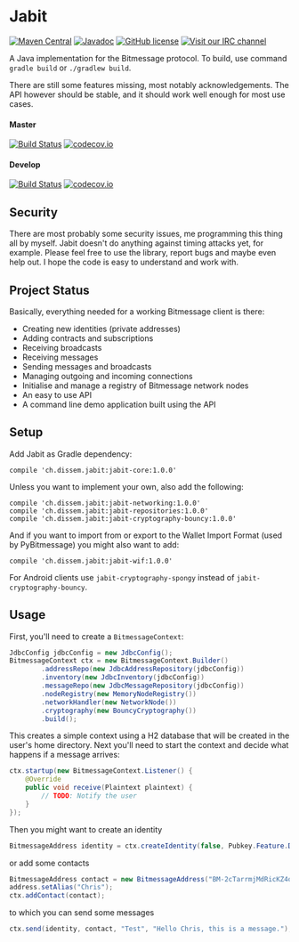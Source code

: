 Jabit
=====
[![Maven Central](https://maven-badges.herokuapp.com/maven-central/ch.dissem.jabit/jabit-core/badge.svg)](https://maven-badges.herokuapp.com/maven-central/ch.dissem.jabit/jabit-core)
[![Javadoc](https://javadoc-emblem.rhcloud.com/doc/ch.dissem.jabit/jabit-core/badge.svg)](http://www.javadoc.io/doc/ch.dissem.jabit/jabit-core)
[![GitHub license](https://img.shields.io/github/license/Dissem/Jabit.svg)](https://raw.githubusercontent.com/Dissem/Jabit/master/LICENSE)
[![Visit our IRC channel](https://img.shields.io/badge/irc-%23jabit-blue.svg)](https://kiwiirc.com/client/irc.freenode.net/#jabit)

A Java implementation for the Bitmessage protocol. To build, use command `gradle build` or `./gradlew build`.

There are still some features missing, most notably acknowledgements. The API however should be stable, and it should work well enough for most use cases.

#### Master
[![Build Status](https://travis-ci.org/Dissem/Jabit.svg?branch=master)](https://travis-ci.org/Dissem/Jabit) [![codecov.io](https://codecov.io/github/Dissem/Jabit/coverage.svg?branch=master)](https://codecov.io/github/Dissem/Jabit?branch=master)

#### Develop
[![Build Status](https://travis-ci.org/Dissem/Jabit.svg?branch=develop)](https://travis-ci.org/Dissem/Jabit?branch=develop) [![codecov.io](https://codecov.io/github/Dissem/Jabit/coverage.svg?branch=develop)](https://codecov.io/github/Dissem/Jabit?branch=develop)

Security
--------

There are most probably some security issues, me programming this thing all by myself. Jabit doesn't do anything against timing attacks yet, for example. Please feel free to use the library, report bugs and maybe even help out. I hope the code is easy to understand and work with.

Project Status
--------------

Basically, everything needed for a working Bitmessage client is there:
* Creating new identities (private addresses)
* Adding contracts and subscriptions
* Receiving broadcasts
* Receiving messages
* Sending messages and broadcasts
* Managing outgoing and incoming connections
* Initialise and manage a registry of Bitmessage network nodes
* An easy to use API
* A command line demo application built using the API

Setup
-----

Add Jabit as Gradle dependency:
```Gradle
compile 'ch.dissem.jabit:jabit-core:1.0.0'
```
Unless you want to implement your own, also add the following:
```Gradle
compile 'ch.dissem.jabit:jabit-networking:1.0.0'
compile 'ch.dissem.jabit:jabit-repositories:1.0.0'
compile 'ch.dissem.jabit:jabit-cryptography-bouncy:1.0.0'
```
And if you want to import from or export to the Wallet Import Format (used by PyBitmessage) you might also want to add:
```Gradle
compile 'ch.dissem.jabit:jabit-wif:1.0.0'
```

For Android clients use `jabit-cryptography-spongy` instead of `jabit-cryptography-bouncy`.

Usage
-----

First, you'll need to create a `BitmessageContext`:
```Java
JdbcConfig jdbcConfig = new JdbcConfig();
BitmessageContext ctx = new BitmessageContext.Builder()
        .addressRepo(new JdbcAddressRepository(jdbcConfig))
        .inventory(new JdbcInventory(jdbcConfig))
        .messageRepo(new JdbcMessageRepository(jdbcConfig))
        .nodeRegistry(new MemoryNodeRegistry())
        .networkHandler(new NetworkNode())
        .cryptography(new BouncyCryptography())
        .build();
```
This creates a simple context using a H2 database that will be created in the user's home directory. Next you'll need to
start the context and decide what happens if a message arrives:
```Java
ctx.startup(new BitmessageContext.Listener() {
    @Override
    public void receive(Plaintext plaintext) {
        // TODO: Notify the user
    }
});
```
Then you might want to create an identity
```Java
BitmessageAddress identity = ctx.createIdentity(false, Pubkey.Feature.DOES_ACK);
```
or add some contacts
```Java
BitmessageAddress contact = new BitmessageAddress("BM-2cTarrmjMdRicKZ4qQ8A13JhoR3Uq6Zh5j");
address.setAlias("Chris");
ctx.addContact(contact);
```
to which you can send some messages
```Java
ctx.send(identity, contact, "Test", "Hello Chris, this is a message.");
```
